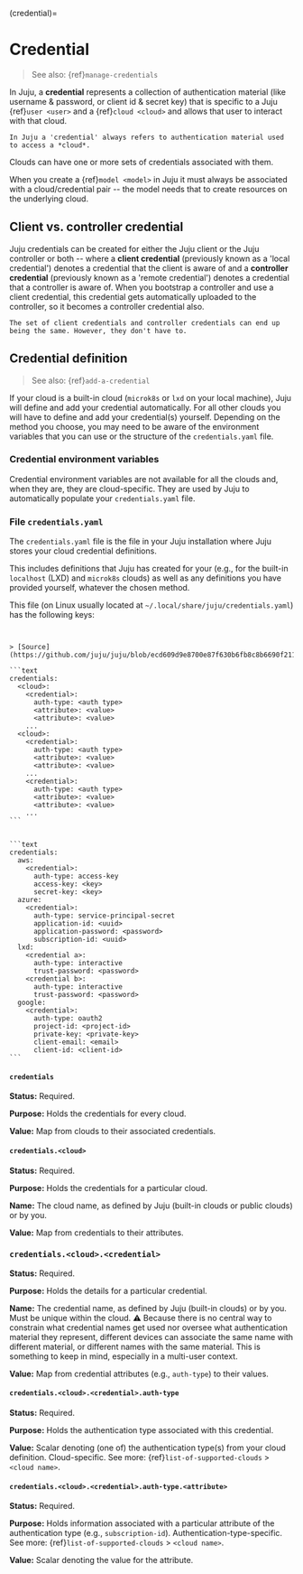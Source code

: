 (credential)=
# Credential

> See also: {ref}`manage-credentials`

In Juju, a **credential** represents a collection of authentication material (like username & password, or client id & secret key) that is specific to a Juju {ref}`user <user>` and a {ref}`cloud <cloud>` and allows that user to interact with that cloud.

```{important}
In Juju a 'credential' always refers to authentication material used to access a *cloud*.
```

Clouds can have one or more sets of credentials associated with them.

When you create a  {ref}`model <model>` in Juju it must always be associated with a cloud/credential pair -- the model needs that to create resources on the underlying cloud.

<!--DOUBLE-CHECK: Credentials are stored in .local/share/juju/credentials.yaml. You can verify this by running
```text
cat .local/share/juju/credentials.yaml
```
-->


## Client vs. controller credential

Juju credentials can be created for either the Juju client or the Juju controller or both -- where a **client credential** (previously known as a 'local credential') denotes a credential that the client is aware of and a **controller credential** (previously known as a 'remote credential') denotes a credential that a controller is aware of. When you bootstrap a controller and use a client credential, this credential gets automatically uploaded to the controller, so it becomes a controller credential also.

```{important}
The set of client credentials and controller credentials can end up being the same. However, they don't have to.
```

## Credential definition
> See also: {ref}`add-a-credential`

If your cloud is a built-in cloud (`microk8s` or `lxd` on your local machine), Juju will define and add your credential automatically. For all other clouds you will have to define and add your credential(s) yourself. Depending on the method you choose, you may need to be aware of the environment variables that you can use or the structure of the `credentials.yaml` file.

### Credential environment variables

Credential environment variables are not available for all the clouds and, when they are, they are cloud-specific. They are used by Juju to automatically populate your `credentials.yaml` file.

### File `credentials.yaml`

The `credentials.yaml` file is the file in your Juju installation where Juju stores your cloud credential definitions.

This includes definitions that Juju has created for your (e.g., for the built-in `localhost` (LXD) and `microk8s` clouds) as well as any definitions you have provided yourself, whatever the chosen method.


This file (on Linux usually located at `~/.local/share/juju/credentials.yaml`) has the following keys:


````{dropdown} Expand to view the schema all at once


> [Source](https://github.com/juju/juju/blob/ecd609d9e8700e87f630b6fb8c8b6690f211092d/cloud/credentials.go#L87)

```text
credentials:
  <cloud>:
    <credential>:
      auth-type: <auth type>
      <attribute>: <value>
      <attribute>: <value>
    ...
  <cloud>:
    <credential>:
      auth-type: <auth type>
      <attribute>: <value>
      <attribute>: <value>
    ...
    <credential>:
      auth-type: <auth type>
      <attribute>: <value>
      <attribute>: <value>
    ...
```

````

````{dropdown} Expand to view an example of five credentials being stored against four clouds

```text
credentials:
  aws:
    <credential>:
      auth-type: access-key
      access-key: <key>
      secret-key: <key>
  azure:
    <credential>:
      auth-type: service-principal-secret
      application-id: <uuid>
      application-password: <password>
      subscription-id: <uuid>
  lxd:
    <credential a>:
      auth-type: interactive
      trust-password: <password>
    <credential b>:
      auth-type: interactive
      trust-password: <password>
  google:
    <credential>:
      auth-type: oauth2
      project-id: <project-id>
      private-key: <private-key>
      client-email: <email>
      client-id: <client-id>
```

````

#### `credentials`


**Status:** Required.

**Purpose:** Holds the credentials for every cloud.

**Value:** Map from clouds to their associated credentials.

#### `credentials.<cloud>`


**Status:** Required.

**Purpose:** Holds the credentials for a particular cloud.

**Name:** The cloud name, as defined by Juju (built-in clouds or public clouds) or by you.

**Value:** Map from credentials to their attributes.

### `credentials.<cloud>.<credential>`

**Status:** Required.

**Purpose:** Holds the details for a particular credential.

**Name:** The credential name, as defined by Juju (built-in clouds) or by you. Must be unique within the cloud. :warning: Because there is no central way to constrain what credential names get used nor oversee what authentication material they represent, different devices can associate the same name with different material, or different names with the same material. This is something to keep in mind, especially in a multi-user context.


**Value:** Map from credential attributes (e.g., `auth-type`) to their values.

<!--
Every credential is born (created) from a specific Juju client, which, in turn, is bound to an independent computer host (“device”). There is thus no central way to constrain what credential names get used nor oversee what authentication material they represent. Because of this, different devices can associate the same name with different material, or the opposite, a different name with the same material. This is something to keep in mind, especially in a multi-user context.
-->


#### `credentials.<cloud>.<credential>.auth-type`

**Status:** Required.

**Purpose:** Holds the authentication type associated with this credential.

**Value:** Scalar denoting (one of) the authentication type(s) from your cloud definition. Cloud-specific. See more: {ref}`list-of-supported-clouds` > `<cloud name>`.

#### `credentials.<cloud>.<credential>.auth-type.<attribute>`

**Status:** Required.

**Purpose:** Holds information associated with a particular attribute of the authentication type (e.g., `subscription-id`). Authentication-type-specific. See more: {ref}`list-of-supported-clouds` > `<cloud name>`.

**Value:** Scalar denoting the value for the attribute.
